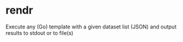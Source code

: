 # rendr
Execute any (Go) template with a given dataset list (JSON) and output results to stdout or to file(s)
